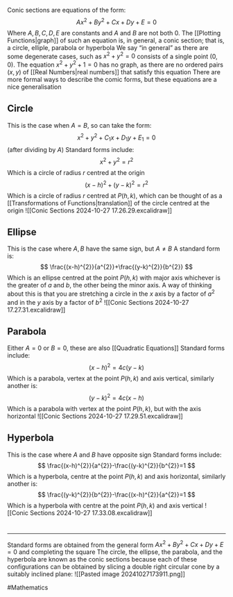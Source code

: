 Conic sections are equations of the form:
$$
Ax^{2}+By^{2}+Cx+Dy+E=0
$$
Where $A,B,C,D,E$ are constants and $A$ and $B$ are not both $0$. The [[Plotting Functions|graph]] of such an equation is, in general, a conic section; that is, a circle, elliple, parabola or hyperbola
We say “in general” as there are some degenerate cases, such as $x^{2}+y^{2}=0$ consists of a single point $(0,0)$. The equation $x^{2}+y^{2}+1=0$ has no graph, as there are no ordered pairs $(x,y)$ of [[Real Numbers|real numbers]] that satisfy this equation
There are more formal ways to describe the comic forms, but these equations are a nice generalisation
## Circle
This is the case when $A=B$, so can take the form:
$$
x^{2}+y^{2}+C_{1}x+D_{1}y+E_{1}=0
$$
(after dividing by $A$)
Standard forms include:
$$
x^{2}+y^{2}=r^{2}
$$
Which is a circle of radius $r$ centred at the origin
$$
(x-h)^{2}+(y-k)^{2}=r^{2}
$$
Which is a circle of radius $r$ centred at $P(h,k)$, which can be thought of as a [[Transformations of Functions|translation]] of the circle centred at the origin
![[Conic Sections 2024-10-27 17.26.29.excalidraw]]
## Ellipse
This is the case where $A,B$ have the same sign, but $A\neq B$
A standard form is:
$$
\frac{(x-h)^{2}}{a^{2}}+\frac{(y-k)^{2}}{b^{2}}
$$
Which is an ellipse centred at the point $P(h,k)$ with major axis whichever is the greater of $a$ and $b$, the other being the minor axis. A way of thinking about this is that you are stretching a circle in the $x$ axis by a factor of $a^{2}$ and in the $y$ axis by a factor of $b^{2}$
![[Conic Sections 2024-10-27 17.27.31.excalidraw]]
## Parabola
Either $A=0$ or $B=0$, these are also [[Quadratic Equations]]
Standard forms include:
$$
(x-h)^{2}=4c(y-k)
$$
Which is a parabola, vertex at the point $P(h,k)$ and axis vertical, similarly another is:
$$
(y-k)^{2}=4c(x-h)
$$Which is a parabola with vertex at the point $P(h,k)$, but with the axis horizontal
![[Conic Sections 2024-10-27 17.29.51.excalidraw]]
## Hyperbola
This is the case where $A$ and $B$ have opposite sign
Standard forms include:
$$
\frac{(x-h)^{2}}{a^{2}}-\frac{(y-k)^{2}}{b^{2}}=1
$$
Which is a hyperbola, centre at the point $P(h,k)$ and axis horizontal, similarly another is:
$$
\frac{(y-k)^{2}}{b^{2}}-\frac{(x-h)^{2}}{a^{2}}=1
$$
Which is a hyperbola with centre at the point $P(h,k)$ and axis vertical
![[Conic Sections 2024-10-27 17.33.08.excalidraw]]
# 
___
Standard forms are obtained from the general form $Ax^{2}+By^{2}+Cx+Dy+E=0$ and completing the square
The circle, the ellipse, the parabola, and the hyperbola are known as the conic sections because each of these configurations can be obtained by slicing a double right circular cone by a suitably inclined plane:
![[Pasted image 20241027173911.png]]

#Mathematics
